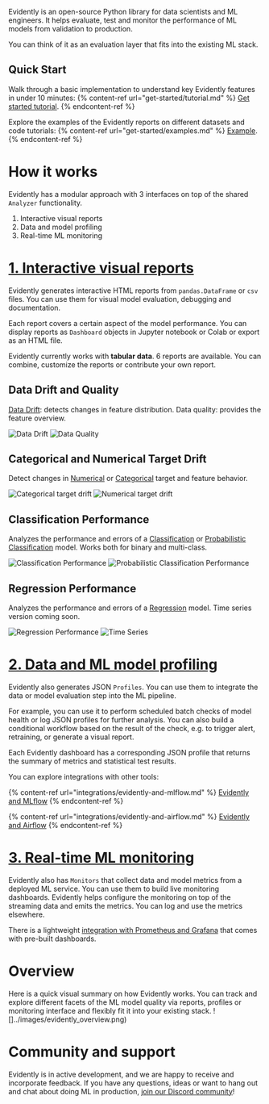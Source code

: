 Evidently is an open-source Python library for data scientists and ML engineers. It helps evaluate, test and monitor the performance of ML models from validation to production.

You can think of it as an evaluation layer that fits into the existing ML stack.

## Quick Start 

Walk through a basic implementation to understand key Evidently features in under 10 minutes:
{% content-ref url="get-started/tutorial.md" %}
[Get started tutorial](get-started/tutorial.md). 
{% endcontent-ref %}

Explore the examples of the Evidently reports on different datasets and code tutorials:
{% content-ref url="get-started/examples.md" %}
[Example](get-started/examples.md). 
{% endcontent-ref %}

# How it works 

Evidently has a modular approach with 3 interfaces on top of the shared `Analyzer` functionality. 
1. Interactive visual reports
2. Data and model profiling
3. Real-time ML monitoring 

# [1. Interactive visual reports](dashboards/README.md)

Evidently generates interactive HTML reports from `pandas.DataFrame` or `csv` files. You can use them for visual model evaluation, debugging and documentation. 

Each report covers a certain aspect of the model performance. You can display reports as `Dashboard` objects in Jupyter notebook or Colab or export as an HTML file.

Evidently currently works with **tabular data**. 6 reports are available. You can combine, customize the reports or contribute your own report. 

## Data Drift and Quality

[Data Drift](reports/data-drift.md): detects changes in feature distribution. Data quality: provides the feature overview.

![Data Drift](../images/01\_data\_drift.png) ![Data Quality](../images/07\_data\_quality.png)

## Categorical and Numerical Target Drift

Detect changes in [Numerical](reports/num-target-drift.md) or [Categorical](reports/categorical-target-drift.md) target and feature behavior.

![Categorical target drift](../images/02\_cat\_target\_drift.png) ![Numerical target drift](../images/03\_num\_target\_drift.png)

## Classification Performance

Analyzes the performance and errors of a [Classification](reports/classification-performance.md) or [Probabilistic Classification](reports/probabilistic-classification-performance.md) model. Works both for binary and multi-class.

![Classification Performance](../images/05\_class\_performance.png) ![Probabilistic Classification Performance](../images/06\_prob\_class\_performance.png)

## Regression Performance

Analyzes the performance and errors of a [Regression](reports/reg-performance.md) model. Time series version coming soon.

![Regression Performance](../images/04\_reg\_performance.png) ![Time Series](../images/08\_time\_series.png)

# [2. Data and ML model profiling](profiling/README.md)

Evidently also generates JSON `Profiles`. You can use them to integrate the data or model evaluation step into the ML pipeline. 

For example, you can use it to perform scheduled batch checks of model health or log JSON profiles for further analysis. You can also build a conditional workflow based on the result of the check, e.g. to trigger alert, retraining, or generate a visual report. 

Each Evidently dashboard has a corresponding JSON profile that returns the summary of metrics and statistical test results. 

You can explore integrations with other tools: 

{% content-ref url="integrations/evidently-and-mlflow.md" %}
[Evidently and MLflow](evidently-and-mflow.md)
{% endcontent-ref %}

{% content-ref url="integrations/evidently-and-airflow.md" %}
[Evidently and Airflow](evidently-and-airflow.md)
{% endcontent-ref %}

# [3. Real-time ML monitoring](integrations/evidently-and-grafana.md)

Evidently also has `Monitors` that collect data and model metrics from a deployed ML service. You can use them to build live monitoring dashboards. 
Evidently helps configure the monitoring on top of the streaming data and emits the metrics. You can log and use the metrics elsewhere. 

There is a lightweight [integration with Prometheus and Grafana](integrations/evidently-and-grafana.md) that comes with pre-built dashboards.

# Overview

Here is a quick visual summary on how Evidently works. You can track and explore different facets of the ML model quality via reports, profiles or monitoring interface and flexibly fit it into your existing stack. 
![]../images/evidently\_overview.png)

# Community and support 

Evidently is in active development, and we are happy to receive and incorporate feedback. If you have any questions, ideas or want to hang out and chat about doing ML in production, [join our Discord community](https://discord.com/invite/xZjKRaNp8b)!

